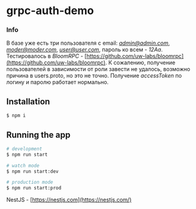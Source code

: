 # grpc-auth-demo

### Info
В базе уже есть три пользователя с email: *admin@admin.com*, *moder@moder.com*, *user@user.com*, пароль ко всем - *12Aa*. Тестировалось в *BloomRPC* - [https://github.com/uw-labs/bloomrpc](https://github.com/uw-labs/bloomrpc). К сожалению, получение пользователей в зависимости от роли завести не удалось, возможно причина в users.proto, но это не точно. Получение *accessToken* по логину и паролю работает нормально.

## Installation

```bash
$ npm i
```

## Running the app

```bash
# development
$ npm run start

# watch mode
$ npm run start:dev

# production mode
$ npm run start:prod
```

NestJS - [https://nestjs.com](https://nestjs.com/)

